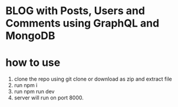 # BLOG with Posts, Users and Comments using GraphQL and MongoDB
# how to use
1. clone the repo using git clone or download as zip and extract file
2. run npm i
3. run npm run dev
4. server will run on port 8000.
